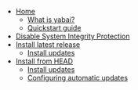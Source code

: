 - [Home](https://github.com/koekeishiya/yabai/wiki)
  - [What is yabai?](https://github.com/koekeishiya/yabai/wiki#what-is-yabai)
  - [Quickstart guide](https://github.com/koekeishiya/yabai/wiki#quickstart-guide)
- [Disable System Integrity Protection](https://github.com/koekeishiya/yabai/wiki/Disabling-System-Integrity-Protection)
- [Install latest release](https://github.com/koekeishiya/yabai/wiki/Installing-yabai-(latest-release))
  - [Install updates](https://github.com/koekeishiya/yabai/wiki/Installing-yabai-(latest-release)#updating-to-the-latest-release)
- [Install from HEAD](https://github.com/koekeishiya/yabai/wiki/Installing-yabai-(from-HEAD))
  - [Install updates](https://github.com/koekeishiya/yabai/wiki/Installing-yabai-(from-HEAD)#updating-to-latest-head)
  - [Configuring automatic updates](https://github.com/koekeishiya/yabai/wiki/Installing-yabai-(from-HEAD)#auto-updating-from-head)